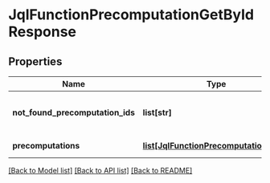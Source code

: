 # JqlFunctionPrecomputationGetByIdResponse

## Properties
Name | Type | Description | Notes
------------ | ------------- | ------------- | -------------
**not_found_precomputation_ids** | **list[str]** | List of precomputations that were not found. | [optional] 
**precomputations** | [**list[JqlFunctionPrecomputationBean]**](JqlFunctionPrecomputationBean.md) | The list of precomputations. | [optional] 

[[Back to Model list]](../README.md#documentation-for-models) [[Back to API list]](../README.md#documentation-for-api-endpoints) [[Back to README]](../README.md)

